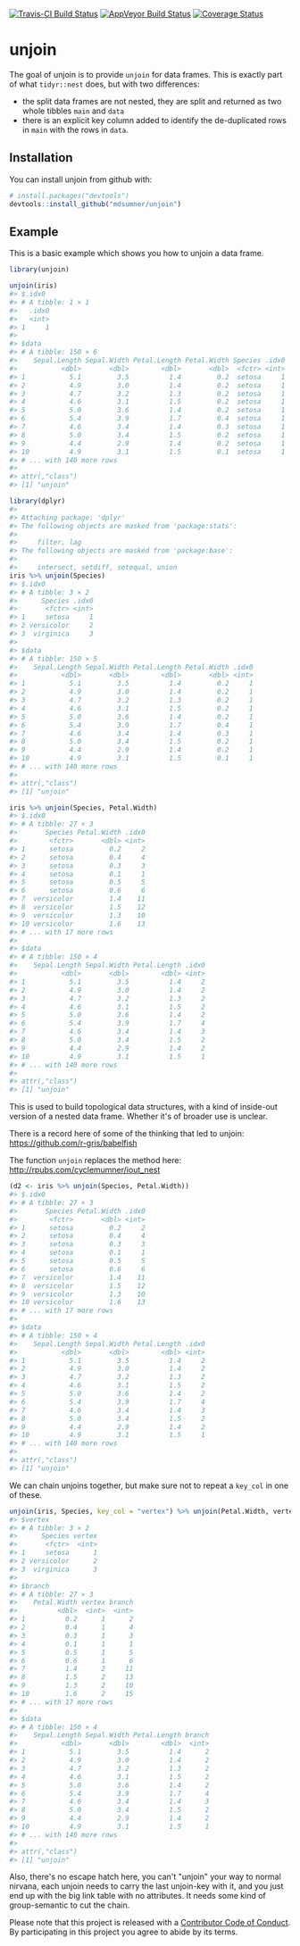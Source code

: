 
<!-- README.md is generated from README.Rmd. Please edit that file -->
[![Travis-CI Build Status](https://travis-ci.org/mdsumner/unjoin.svg?branch=master)](https://travis-ci.org/mdsumner/unjoin) [![AppVeyor Build Status](https://ci.appveyor.com/api/projects/status/github/mdsumner/unjoin?branch=master&svg=true)](https://ci.appveyor.com/project/mdsumner/unjoin) [![Coverage Status](https://img.shields.io/codecov/c/github/mdsumner/unjoin/master.svg)](https://codecov.io/github/mdsumner/unjoin?branch=master)

unjoin
======

The goal of unjoin is to provide `unjoin` for data frames. This is exactly part of what `tidyr::nest` does, but with two differences:

-   the split data frames are not nested, they are split and returned as two whole tibbles `main` and `data`
-   there is an explicit key column added to identify the de-duplicated rows in `main` with the rows in `data`.

Installation
------------

You can install unjoin from github with:

``` r
# install.packages("devtools")
devtools::install_github("mdsumner/unjoin")
```

Example
-------

This is a basic example which shows you how to unjoin a data frame.

``` r
library(unjoin)

unjoin(iris)
#> $.idx0
#> # A tibble: 1 × 1
#>   .idx0
#>   <int>
#> 1     1
#> 
#> $data
#> # A tibble: 150 × 6
#>    Sepal.Length Sepal.Width Petal.Length Petal.Width Species .idx0
#>           <dbl>       <dbl>        <dbl>       <dbl>  <fctr> <int>
#> 1           5.1         3.5          1.4         0.2  setosa     1
#> 2           4.9         3.0          1.4         0.2  setosa     1
#> 3           4.7         3.2          1.3         0.2  setosa     1
#> 4           4.6         3.1          1.5         0.2  setosa     1
#> 5           5.0         3.6          1.4         0.2  setosa     1
#> 6           5.4         3.9          1.7         0.4  setosa     1
#> 7           4.6         3.4          1.4         0.3  setosa     1
#> 8           5.0         3.4          1.5         0.2  setosa     1
#> 9           4.4         2.9          1.4         0.2  setosa     1
#> 10          4.9         3.1          1.5         0.1  setosa     1
#> # ... with 140 more rows
#> 
#> attr(,"class")
#> [1] "unjoin"

library(dplyr)
#> 
#> Attaching package: 'dplyr'
#> The following objects are masked from 'package:stats':
#> 
#>     filter, lag
#> The following objects are masked from 'package:base':
#> 
#>     intersect, setdiff, setequal, union
iris %>% unjoin(Species)
#> $.idx0
#> # A tibble: 3 × 2
#>      Species .idx0
#>       <fctr> <int>
#> 1     setosa     1
#> 2 versicolor     2
#> 3  virginica     3
#> 
#> $data
#> # A tibble: 150 × 5
#>    Sepal.Length Sepal.Width Petal.Length Petal.Width .idx0
#>           <dbl>       <dbl>        <dbl>       <dbl> <int>
#> 1           5.1         3.5          1.4         0.2     1
#> 2           4.9         3.0          1.4         0.2     1
#> 3           4.7         3.2          1.3         0.2     1
#> 4           4.6         3.1          1.5         0.2     1
#> 5           5.0         3.6          1.4         0.2     1
#> 6           5.4         3.9          1.7         0.4     1
#> 7           4.6         3.4          1.4         0.3     1
#> 8           5.0         3.4          1.5         0.2     1
#> 9           4.4         2.9          1.4         0.2     1
#> 10          4.9         3.1          1.5         0.1     1
#> # ... with 140 more rows
#> 
#> attr(,"class")
#> [1] "unjoin"

iris %>% unjoin(Species, Petal.Width)
#> $.idx0
#> # A tibble: 27 × 3
#>       Species Petal.Width .idx0
#>        <fctr>       <dbl> <int>
#> 1      setosa         0.2     2
#> 2      setosa         0.4     4
#> 3      setosa         0.3     3
#> 4      setosa         0.1     1
#> 5      setosa         0.5     5
#> 6      setosa         0.6     6
#> 7  versicolor         1.4    11
#> 8  versicolor         1.5    12
#> 9  versicolor         1.3    10
#> 10 versicolor         1.6    13
#> # ... with 17 more rows
#> 
#> $data
#> # A tibble: 150 × 4
#>    Sepal.Length Sepal.Width Petal.Length .idx0
#>           <dbl>       <dbl>        <dbl> <int>
#> 1           5.1         3.5          1.4     2
#> 2           4.9         3.0          1.4     2
#> 3           4.7         3.2          1.3     2
#> 4           4.6         3.1          1.5     2
#> 5           5.0         3.6          1.4     2
#> 6           5.4         3.9          1.7     4
#> 7           4.6         3.4          1.4     3
#> 8           5.0         3.4          1.5     2
#> 9           4.4         2.9          1.4     2
#> 10          4.9         3.1          1.5     1
#> # ... with 140 more rows
#> 
#> attr(,"class")
#> [1] "unjoin"
```

This is used to build topological data structures, with a kind of inside-out version of a nested data frame. Whether it's of broader use is unclear.

There is a record here of some of the thinking that led to unjoin: <https://github.com/r-gris/babelfish>

The function `unjoin` replaces the method here: <http://rpubs.com/cyclemumner/iout_nest>

``` r
(d2 <- iris %>% unjoin(Species, Petal.Width))
#> $.idx0
#> # A tibble: 27 × 3
#>       Species Petal.Width .idx0
#>        <fctr>       <dbl> <int>
#> 1      setosa         0.2     2
#> 2      setosa         0.4     4
#> 3      setosa         0.3     3
#> 4      setosa         0.1     1
#> 5      setosa         0.5     5
#> 6      setosa         0.6     6
#> 7  versicolor         1.4    11
#> 8  versicolor         1.5    12
#> 9  versicolor         1.3    10
#> 10 versicolor         1.6    13
#> # ... with 17 more rows
#> 
#> $data
#> # A tibble: 150 × 4
#>    Sepal.Length Sepal.Width Petal.Length .idx0
#>           <dbl>       <dbl>        <dbl> <int>
#> 1           5.1         3.5          1.4     2
#> 2           4.9         3.0          1.4     2
#> 3           4.7         3.2          1.3     2
#> 4           4.6         3.1          1.5     2
#> 5           5.0         3.6          1.4     2
#> 6           5.4         3.9          1.7     4
#> 7           4.6         3.4          1.4     3
#> 8           5.0         3.4          1.5     2
#> 9           4.4         2.9          1.4     2
#> 10          4.9         3.1          1.5     1
#> # ... with 140 more rows
#> 
#> attr(,"class")
#> [1] "unjoin"
```

We can chain unjoins together, but make sure not to repeat a `key_col` in one of these.

``` r
unjoin(iris, Species, key_col = "vertex") %>% unjoin(Petal.Width, vertex,  key_col = "branch")
#> $vertex
#> # A tibble: 3 × 2
#>      Species vertex
#>       <fctr>  <int>
#> 1     setosa      1
#> 2 versicolor      2
#> 3  virginica      3
#> 
#> $branch
#> # A tibble: 27 × 3
#>    Petal.Width vertex branch
#>          <dbl>  <int>  <int>
#> 1          0.2      1      2
#> 2          0.4      1      4
#> 3          0.3      1      3
#> 4          0.1      1      1
#> 5          0.5      1      5
#> 6          0.6      1      6
#> 7          1.4      2     11
#> 8          1.5      2     13
#> 9          1.3      2     10
#> 10         1.6      2     15
#> # ... with 17 more rows
#> 
#> $data
#> # A tibble: 150 × 4
#>    Sepal.Length Sepal.Width Petal.Length branch
#>           <dbl>       <dbl>        <dbl>  <int>
#> 1           5.1         3.5          1.4      2
#> 2           4.9         3.0          1.4      2
#> 3           4.7         3.2          1.3      2
#> 4           4.6         3.1          1.5      2
#> 5           5.0         3.6          1.4      2
#> 6           5.4         3.9          1.7      4
#> 7           4.6         3.4          1.4      3
#> 8           5.0         3.4          1.5      2
#> 9           4.4         2.9          1.4      2
#> 10          4.9         3.1          1.5      1
#> # ... with 140 more rows
#> 
#> attr(,"class")
#> [1] "unjoin"
```

Also, there's no escape hatch here, you can't "unjoin" your way to normal nirvana, each unjoin needs to carry the last unjoin-key with it, and you just end up with the big link table with no attributes. It needs some kind of group-semantic to cut the chain.

Please note that this project is released with a [Contributor Code of Conduct](CONDUCT.md). By participating in this project you agree to abide by its terms.
